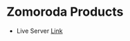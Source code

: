 # Zomoroda Products

- Live Server [Link](https://zeo2011.github.io/Zomoroda-Products/dist/index.html)